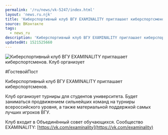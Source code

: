 ```yaml
---
permalink: '/ru/news/vk-5247/index.html'
layout: 'news.ru.njk'
title: 'Киберспортивный клуб ВГУ EXAMINALITY приглашает киберспортсменов.'
source: ВКонтакте
tags:
  - news_ru
description: 'Киберспортивный клуб ВГУ EXAMINALITY приглашает киберспортсменов.'
updatedAt: 1521525660
---
```

![Киберспортивный клуб ВГУ EXAMINALITY приглашает киберспортсменов. Клуб организует](https://sun9-54.userapi.com/impf/c841133/v841133953/7f06b/FpzyvSP9JG4.jpg?size=1280x730&quality=96&sign=3b730284939c8cfb9fefbaf0dc89730d&c_uniq_tag=KeS64Ktcu93dYtkPSpFrwEruSSc5fKl6pUpY7bOG_Co&type=album)

#ГостевойПост

Киберспортивный клуб ВГУ EXAMINALITY приглашает киберспортсменов.

Клуб организует турниры для студентов университета. Будет заниматься продвижением сильнейших команд на турниры всероссийского уровня, а также материальной поддержкой самых лучших игроков ВГУ.

Клуб входит в Объединённый совет обучающихся. Сообщество EXAMINALITY: [https://vk.com/examinality](https://vk.com/examinality)
